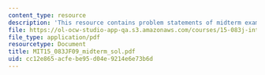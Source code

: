 ```yaml
---
content_type: resource
description: 'This resource contains problem statements of midterm exam. '
file: https://ol-ocw-studio-app-qa.s3.amazonaws.com/courses/15-083j-integer-programming-and-combinatorial-optimization-fall-2009/cc12e865acfebe95d04e9214e6e73b6d_MIT15_083JF09_midterm_sol.pdf
file_type: application/pdf
resourcetype: Document
title: MIT15_083JF09_midterm_sol.pdf
uid: cc12e865-acfe-be95-d04e-9214e6e73b6d
---
```


